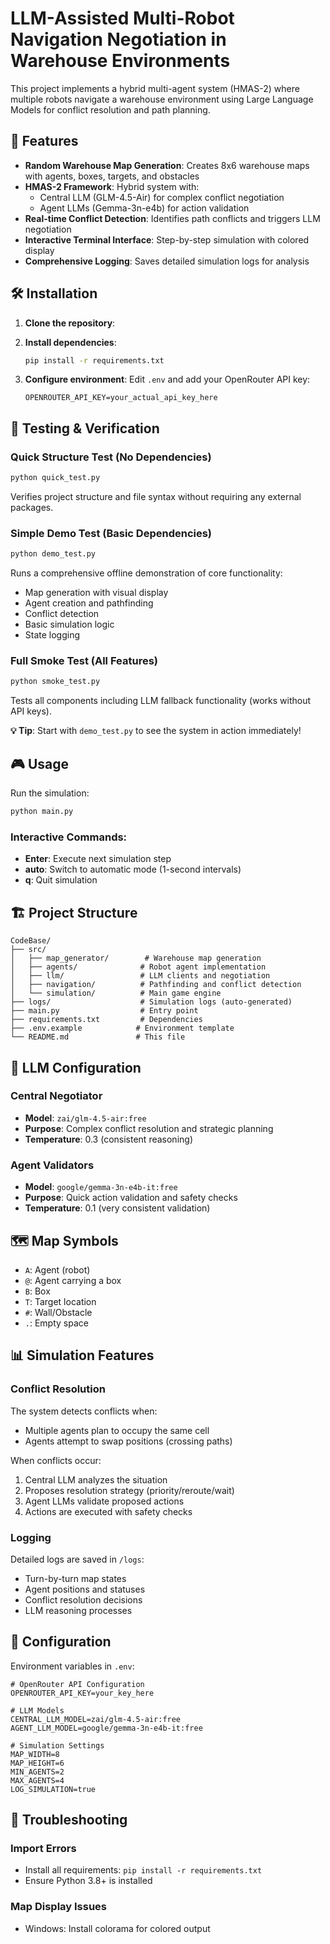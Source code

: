 # LLM-Assisted Multi-Robot Navigation Negotiation in Warehouse Environments

This project implements a hybrid multi-agent system (HMAS-2) where multiple robots navigate a warehouse environment using Large Language Models for conflict resolution and path planning.

## 🚀 Features

- **Random Warehouse Map Generation**: Creates 8x6 warehouse maps with agents, boxes, targets, and obstacles
- **HMAS-2 Framework**: Hybrid system with:
  - Central LLM (GLM-4.5-Air) for complex conflict negotiation
  - Agent LLMs (Gemma-3n-e4b) for action validation
- **Real-time Conflict Detection**: Identifies path conflicts and triggers LLM negotiation
- **Interactive Terminal Interface**: Step-by-step simulation with colored display
- **Comprehensive Logging**: Saves detailed simulation logs for analysis

## 🛠️ Installation

1. **Clone the repository**:

2. **Install dependencies**:
   ```cmd
   pip install -r requirements.txt
   ```

3. **Configure environment**:
   Edit `.env` and add your OpenRouter API key:
   ```
   OPENROUTER_API_KEY=your_actual_api_key_here
   ```

## 🧪 Testing & Verification


### Quick Structure Test (No Dependencies)
```cmd
python quick_test.py
```
Verifies project structure and file syntax without requiring any external packages.

### Simple Demo Test (Basic Dependencies)
```cmd
python demo_test.py
```
Runs a comprehensive offline demonstration of core functionality:
- Map generation with visual display
- Agent creation and pathfinding  
- Conflict detection
- Basic simulation logic
- State logging

### Full Smoke Test (All Features)
```cmd
python smoke_test.py
```
Tests all components including LLM fallback functionality (works without API keys).

**💡 Tip**: Start with `demo_test.py` to see the system in action immediately!

## 🎮 Usage

Run the simulation:
```cmd
python main.py
```

### Interactive Commands:
- **Enter**: Execute next simulation step
- **auto**: Switch to automatic mode (1-second intervals)
- **q**: Quit simulation

## 🏗️ Project Structure

```
CodeBase/
├── src/
│   ├── map_generator/        # Warehouse map generation
│   ├── agents/              # Robot agent implementation
│   ├── llm/                 # LLM clients and negotiation
│   ├── navigation/          # Pathfinding and conflict detection
│   └── simulation/          # Main game engine
├── logs/                    # Simulation logs (auto-generated)
├── main.py                  # Entry point
├── requirements.txt         # Dependencies
├── .env.example            # Environment template
└── README.md               # This file
```

## 🤖 LLM Configuration

### Central Negotiator
- **Model**: `zai/glm-4.5-air:free`
- **Purpose**: Complex conflict resolution and strategic planning
- **Temperature**: 0.3 (consistent reasoning)

### Agent Validators
- **Model**: `google/gemma-3n-e4b-it:free`
- **Purpose**: Quick action validation and safety checks
- **Temperature**: 0.1 (very consistent validation)

## 🗺️ Map Symbols

- `A`: Agent (robot)
- `@`: Agent carrying a box
- `B`: Box
- `T`: Target location
- `#`: Wall/Obstacle
- `.`: Empty space

## 📊 Simulation Features

### Conflict Resolution
The system detects conflicts when:
- Multiple agents plan to occupy the same cell
- Agents attempt to swap positions (crossing paths)

When conflicts occur:
1. Central LLM analyzes the situation
2. Proposes resolution strategy (priority/reroute/wait)
3. Agent LLMs validate proposed actions
4. Actions are executed with safety checks

### Logging
Detailed logs are saved in `/logs`:
- Turn-by-turn map states
- Agent positions and statuses
- Conflict resolution decisions
- LLM reasoning processes

## 🔧 Configuration

Environment variables in `.env`:
```env
# OpenRouter API Configuration
OPENROUTER_API_KEY=your_key_here

# LLM Models
CENTRAL_LLM_MODEL=zai/glm-4.5-air:free
AGENT_LLM_MODEL=google/gemma-3n-e4b-it:free

# Simulation Settings
MAP_WIDTH=8
MAP_HEIGHT=6
MIN_AGENTS=2
MAX_AGENTS=4
LOG_SIMULATION=true
```

## 🚨 Troubleshooting

### Import Errors
- Install all requirements: `pip install -r requirements.txt`
- Ensure Python 3.8+ is installed

### Map Display Issues
- Windows: Install colorama for colored output
